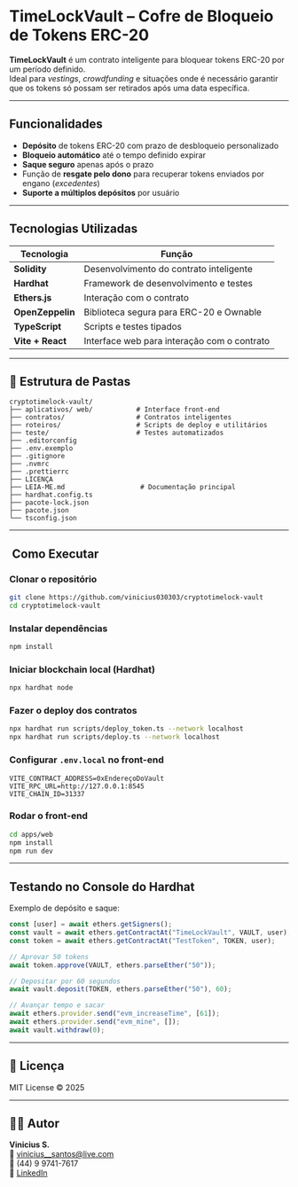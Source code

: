 #  TimeLockVault – Cofre de Bloqueio de Tokens ERC-20

**TimeLockVault** é um contrato inteligente para bloquear tokens ERC-20 por um período definido.  
Ideal para *vestings*, *crowdfunding* e situações onde é necessário garantir que os tokens só possam ser retirados após uma data específica.

---

##  Funcionalidades

-  **Depósito** de tokens ERC-20 com prazo de desbloqueio personalizado  
-  **Bloqueio automático** até o tempo definido expirar  
-  **Saque seguro** apenas após o prazo  
-  Função de **resgate pelo dono** para recuperar tokens enviados por engano (*excedentes*)  
-  **Suporte a múltiplos depósitos** por usuário  

---

##  Tecnologias Utilizadas

| Tecnologia       | Função                                      |
| ---------------- | ------------------------------------------- |
| **Solidity**     | Desenvolvimento do contrato inteligente     |
| **Hardhat**      | Framework de desenvolvimento e testes       |
| **Ethers.js**    | Interação com o contrato                    |
| **OpenZeppelin** | Biblioteca segura para ERC-20 e Ownable     |
| **TypeScript**   | Scripts e testes tipados                    |
| **Vite + React** | Interface web para interação com o contrato |

---

## 📂 Estrutura de Pastas

```
cryptotimelock-vault/
├── aplicativos/ web/           # Interface front-end
├── contratos/                  # Contratos inteligentes
├── roteiros/                   # Scripts de deploy e utilitários
├── teste/                      # Testes automatizados
├── .editorconfig
├── .env.exemplo
├── .gitignore
├── .nvmrc
├── .prettierrc
├── LICENÇA
├── LEIA-ME.md                   # Documentação principal
├── hardhat.config.ts
├── pacote-lock.json
├── pacote.json
└── tsconfig.json

```

---

## ️ Como Executar

###  Clonar o repositório
```bash
git clone https://github.com/vinicius030303/cryptotimelock-vault
cd cryptotimelock-vault
```

###  Instalar dependências
```bash
npm install
```

###  Iniciar blockchain local (Hardhat)
```bash
npx hardhat node
```

###  Fazer o deploy dos contratos
```bash
npx hardhat run scripts/deploy_token.ts --network localhost
npx hardhat run scripts/deploy.ts --network localhost
```

###  Configurar `.env.local` no front-end
```env
VITE_CONTRACT_ADDRESS=0xEndereçoDoVault
VITE_RPC_URL=http://127.0.0.1:8545
VITE_CHAIN_ID=31337
```

###  Rodar o front-end
```bash
cd apps/web
npm install
npm run dev
```

---

##  Testando no Console do Hardhat

Exemplo de depósito e saque:

```javascript
const [user] = await ethers.getSigners();
const vault = await ethers.getContractAt("TimeLockVault", VAULT, user);
const token = await ethers.getContractAt("TestToken", TOKEN, user);

// Aprovar 50 tokens
await token.approve(VAULT, ethers.parseEther("50"));

// Depositar por 60 segundos
await vault.deposit(TOKEN, ethers.parseEther("50"), 60);

// Avançar tempo e sacar
await ethers.provider.send("evm_increaseTime", [61]);
await ethers.provider.send("evm_mine", []);
await vault.withdraw(0);
```

---

## 📜 Licença
MIT License © 2025

---

## 👨‍💻 Autor
**Vinicius S.**  
📧 [vinicius__santos@live.com](mailto:vinicius__santos@live.com)  
📱 (44) 9 9741-7617  
🔗 [LinkedIn](https://linkedin.com/in/seu-perfil)
